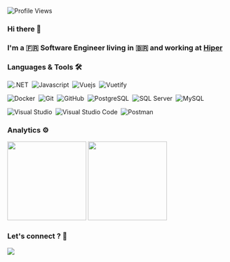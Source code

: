 ![Profile Views](https://estruyf-github.azurewebsites.net/api/VisitorHit?user=fernandohre&repo=fernandohre&countColorcountColor)
### Hi there 👋
### I'm a 🇫🇷 Software Engineer living in 🇧🇷 and working at [Hiper](https://hiper.com.br/)
### Languages & Tools 🛠

![.NET](https://img.shields.io/badge/-.NET-05122A?style=flat&logo=dotnet)&nbsp;
![Javascript](https://img.shields.io/badge/-Javascript-05122A?style=flat&logo=javascript)&nbsp;
![Vuejs](https://img.shields.io/badge/-Vue-05122A?style=flat&logo=vuedotjs)&nbsp;
![Vuetify](https://img.shields.io/badge/-Vuetify-05122A?style=flat&logo=vuetify)&nbsp;

![Docker](https://img.shields.io/badge/-Docker-05122A?style=flat&logo=docker)&nbsp;
![Git](https://img.shields.io/badge/-Git-05122A?style=flat&logo=git)&nbsp;
![GitHub](https://img.shields.io/badge/-GitHub-05122A?style=flat&logo=github)&nbsp;
![PostgreSQL](https://img.shields.io/badge/-PostgreSQL-05122A?style=flat&logo=postgresql)&nbsp;
![SQL Server](https://img.shields.io/badge/-Microsoft%20SQL%20Server-05122A?style=flat&logo=microsoftsqlserver)&nbsp;
![MySQL](https://img.shields.io/badge/-MySQL-05122A?style=flat&logo=mysql&logoColor=white)&nbsp;

![Visual Studio](https://img.shields.io/badge/-Visual%20Studio%20-05122A?style=flat&logo=visualstudio)&nbsp;
![Visual Studio Code](https://img.shields.io/badge/-Visual%20Studio%20Code-05122A?style=flat&logo=visual-studio-code&logoColor=007ACC)&nbsp;
![Postman](https://img.shields.io/badge/-Postman-05122A?style=flat&logo=postman)&nbsp;

### Analytics ⚙️
  
<p align="left">
  <img height="180em" src="https://github-readme-streak-stats.herokuapp.com/?user=fernandohre" />
  <img height="180em" src="https://user-images.githubusercontent.com/22433243/121538215-faa36d80-c9da-11eb-9dce-0def2d07ff62.gif" />
</p>  


### Let's connect ? 🤝
<p>
  <a href="https://www.linkedin.com/in/fernando-callata-29b53bb4/"><img src="https://img.shields.io/badge/-fernandohre-0077B5?style=flat&logo=Linkedin&logoColor=white"/></a>
</p>
<!--
**fernandohre/fernandohre** is a ✨ _special_ ✨ repository because its `README.md` (this file) appears on your GitHub profile.

Here are some ideas to get you started:

- 🔭 I’m currently working on ...
- 🌱 I’m currently learning ...
- 👯 I’m looking to collaborate on ...
- 🤔 I’m looking for help with ...
- 💬 Ask me about ...
- 📫 How to reach me: ...
- 😄 Pronouns: ...
- ⚡ Fun fact: ...
-->
